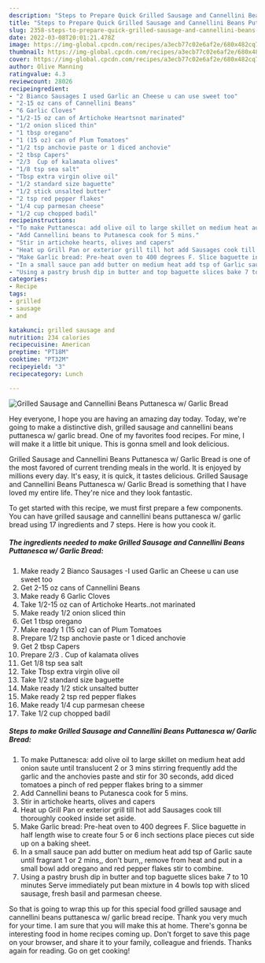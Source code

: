 ```yaml
---
description: "Steps to Prepare Quick Grilled Sausage and Cannellini Beans Puttanesca w/ Garlic Bread"
title: "Steps to Prepare Quick Grilled Sausage and Cannellini Beans Puttanesca w/ Garlic Bread"
slug: 2358-steps-to-prepare-quick-grilled-sausage-and-cannellini-beans-puttanesca-w-garlic-bread
date: 2022-03-08T20:01:21.478Z
image: https://img-global.cpcdn.com/recipes/a3ecb77c02e6af2e/680x482cq70/grilled-sausage-and-cannellini-beans-puttanesca-w-garlic-bread-recipe-main-photo.jpg
thumbnail: https://img-global.cpcdn.com/recipes/a3ecb77c02e6af2e/680x482cq70/grilled-sausage-and-cannellini-beans-puttanesca-w-garlic-bread-recipe-main-photo.jpg
cover: https://img-global.cpcdn.com/recipes/a3ecb77c02e6af2e/680x482cq70/grilled-sausage-and-cannellini-beans-puttanesca-w-garlic-bread-recipe-main-photo.jpg
author: Olive Manning
ratingvalue: 4.3
reviewcount: 28026
recipeingredient:
- "2 Bianco Sausages I used Garlic an Cheese u can use sweet too"
- "2-15 oz cans of Cannellini Beans"
- "6 Garlic Cloves"
- "1/2-15 oz can of Artichoke Heartsnot marinated"
- "1/2 onion sliced thin"
- "1 tbsp oregano"
- "1 (15 oz) can of Plum Tomatoes"
- "1/2 tsp anchovie paste or 1 diced anchovie"
- "2 tbsp Capers"
- "2/3  Cup of kalamata olives"
- "1/8 tsp sea salt"
- "Tbsp extra virgin olive oil"
- "1/2 standard size baguette"
- "1/2 stick unsalted butter"
- "2 tsp red pepper flakes"
- "1/4 cup parmesan cheese"
- "1/2 cup chopped badil"
recipeinstructions:
- "To make Puttanesca: add olive oil to large skillet on medium heat add onion saute until translucent 2 or 3 mins stirring frequently add the garlic and the anchovies paste and stir for 30 seconds, add diced tomatoes a pinch of red pepper flakes bring to a simmer"
- "Add Cannellini beans to Putanesca cook for 5 mins."
- "Stir in artichoke hearts, olives and capers"
- "Heat up Grill Pan or exterior grill till hot add Sausages cook till thoroughly cooked inside set aside."
- "Make Garlic bread: Pre-heat oven to 400 degrees F. Slice baguette in half length wise to create four 5 or 6 inch sections place pieces cut side up on a baking sheet."
- "In a small sauce pan add butter on medium heat add tsp of Garlic saute until fragrant 1 or 2 mins,, don't burn,, remove from heat and put in a small bowl add oregano and red pepper flakes stir to combine."
- "Using a pastry brush dip in butter and top baguette slices bake 7 to 10 minutes Serve immediately put bean mixture in 4 bowls top with sliced sausage, fresh basil and parmesan cheese."
categories:
- Recipe
tags:
- grilled
- sausage
- and

katakunci: grilled sausage and 
nutrition: 234 calories
recipecuisine: American
preptime: "PT18M"
cooktime: "PT32M"
recipeyield: "3"
recipecategory: Lunch

---
```



![Grilled Sausage and Cannellini Beans Puttanesca w/ Garlic Bread](https://img-global.cpcdn.com/recipes/a3ecb77c02e6af2e/680x482cq70/grilled-sausage-and-cannellini-beans-puttanesca-w-garlic-bread-recipe-main-photo.jpg)

Hey everyone, I hope you are having an amazing day today. Today, we're going to make a distinctive dish, grilled sausage and cannellini beans puttanesca w/ garlic bread. One of my favorites food recipes. For mine, I will make it a little bit unique. This is gonna smell and look delicious.

Grilled Sausage and Cannellini Beans Puttanesca w/ Garlic Bread is one of the most favored of current trending meals in the world. It is enjoyed by millions every day. It's easy, it is quick, it tastes delicious. Grilled Sausage and Cannellini Beans Puttanesca w/ Garlic Bread is something that I have loved my entire life. They're nice and they look fantastic.




To get started with this recipe, we must first prepare a few components. You can have grilled sausage and cannellini beans puttanesca w/ garlic bread using 17 ingredients and 7 steps. Here is how you cook it.

<!--inarticleads1-->

##### The ingredients needed to make Grilled Sausage and Cannellini Beans Puttanesca w/ Garlic Bread:

1. Make ready 2 Bianco Sausages -I used Garlic an Cheese u can use sweet too
1. Get 2-15 oz cans of Cannellini Beans
1. Make ready 6 Garlic Cloves
1. Take 1/2-15 oz can of Artichoke Hearts..not marinated
1. Make ready 1/2 onion sliced thin
1. Get 1 tbsp oregano
1. Make ready 1 (15 oz) can of Plum Tomatoes
1. Prepare 1/2 tsp anchovie paste or 1 diced anchovie
1. Get 2 tbsp Capers
1. Prepare 2/3 . Cup of kalamata olives
1. Get 1/8 tsp sea salt
1. Take Tbsp extra virgin olive oil
1. Take 1/2 standard size baguette
1. Make ready 1/2 stick unsalted butter
1. Make ready 2 tsp red pepper flakes
1. Make ready 1/4 cup parmesan cheese
1. Take 1/2 cup chopped badil




<!--inarticleads2-->

##### Steps to make Grilled Sausage and Cannellini Beans Puttanesca w/ Garlic Bread:

1. To make Puttanesca: add olive oil to large skillet on medium heat add onion saute until translucent 2 or 3 mins stirring frequently add the garlic and the anchovies paste and stir for 30 seconds, add diced tomatoes a pinch of red pepper flakes bring to a simmer
1. Add Cannellini beans to Putanesca cook for 5 mins.
1. Stir in artichoke hearts, olives and capers
1. Heat up Grill Pan or exterior grill till hot add Sausages cook till thoroughly cooked inside set aside.
1. Make Garlic bread: Pre-heat oven to 400 degrees F. Slice baguette in half length wise to create four 5 or 6 inch sections place pieces cut side up on a baking sheet.
1. In a small sauce pan add butter on medium heat add tsp of Garlic saute until fragrant 1 or 2 mins,, don't burn,, remove from heat and put in a small bowl add oregano and red pepper flakes stir to combine.
1. Using a pastry brush dip in butter and top baguette slices bake 7 to 10 minutes Serve immediately put bean mixture in 4 bowls top with sliced sausage, fresh basil and parmesan cheese.




So that is going to wrap this up for this special food grilled sausage and cannellini beans puttanesca w/ garlic bread recipe. Thank you very much for your time. I am sure that you will make this at home. There's gonna be interesting food in home recipes coming up. Don't forget to save this page on your browser, and share it to your family, colleague and friends. Thanks again for reading. Go on get cooking!
